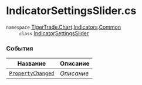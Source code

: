 
# IndicatorSettingsSlider.cs
`namespace` [TigerTrade.Chart](../../../../TigerTrade.Chart.md).[Indicators](../../../../TigerTrade.Chart/Indicators.md).[Common](../../../../TigerTrade.Chart/Indicators/Common.md)  
&nbsp;&nbsp;&nbsp;&nbsp;&nbsp;&nbsp;&nbsp;&nbsp;&nbsp;`class` [IndicatorSettingsSlider](../IndicatorSettingsSlider.cs.md)

### События
| Название | Описание |
| --- | --- |
| [`PropertyChanged`](./События/PropertyChanged.md) | *Описание* |
